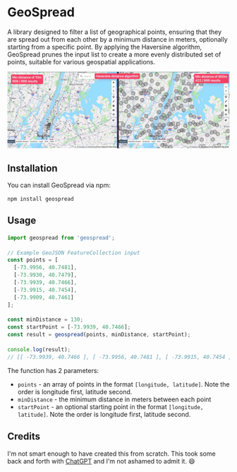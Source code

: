 # GeoSpread

A library designed to filter a list of geographical points, ensuring that they are spread out from each other by a minimum distance in meters, optionally starting from a specific point. By applying the Haversine algorithm, GeoSpread prunes the input list to create a more evenly distributed set of points, suitable for various geospatial applications.

![example-01](./images/geospread-ex.webp)

## Installation

You can install GeoSpread via npm:

```shell
npm install geospread
```

## Usage

```js
import geospread from 'geospread';

// Example GeoJSON FeatureCollection input
const points = [
  [-73.9956, 40.7481],
  [-73.9930, 40.7479],
  [-73.9939, 40.7466],
  [-73.9915, 40.7454],
  [-73.9909, 40.7461]
];

const minDistance = 130;
const startPoint = [-73.9939, 40.7466];
const result = geospread(points, minDistance, startPoint);

console.log(result);
// [[ -73.9939, 40.7466 ], [ -73.9956, 40.7481 ], [ -73.9915, 40.7454 ]]
```

The function has 2 parameters:

- `points` - an array of points in the format `[longitude, latitude]`. Note the order is longitude first, latitude second.
- `minDistance` - the minimum distance in meters between each point
- `startPoint` - an optional starting point in the format `[longitude, latitude]`. Note the order is longitude first, latitude second.

## Credits

I'm not smart enough to have created this from scratch. This took some back and forth with [ChatGPT](https://chat.openai.com) and I'm not ashamed to admit it. 😄
